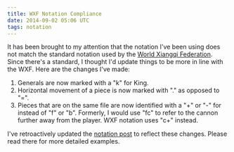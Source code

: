 ```yaml
---
title: WXF Notation Compliance
date: 2014-09-02 05:06 UTC
tags: notation
---
```


It has been brought to my attention that the notation I've been using does not
match the standard notation used by the
[World Xiangqi Federation](http://www.wxf.org/xq/computer/wxf_notation.html).
Since there's a standard, I thought I'd update things to be more in line with
the WXF. Here are the changes I've made:

1. Generals are now marked with a "k" for King.
1. Horizontal movement of a piece is now marked with "." as opposed to "=".
1. Pieces that are on the same file are now identified with a "+" or "-" for
  instead of "f" or "b". Formerly, I would use "fc" to refer to the cannon
  further away from the player. WXF notation uses "c+" instead.

I've retroactively updated the [notation post](/blog/2014/05/26/xiangqi-notation.html)
to reflect these changes. Please read there for more detailed examples.

